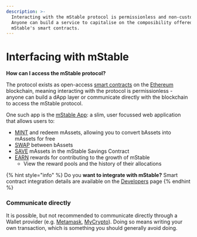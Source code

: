 ```yaml
---
description: >-
  Interacting with the mStable protocol is permissionless and non-custodial.
  Anyone can build a service to capitalise on the composibility offered through
  mStable's smart contracts.
---
```


# Interfacing with mStable

**How can I access the mStable protocol?**

The protocol exists as open-access [smart contracts](https://en.wikipedia.org/wiki/Smart_contract) on the [Ethereum](https://ethereum.org/) blockchain, meaning interacting with the protocol is permissionless - anyone can build a dApp layer or communicate directly with the blockchain to access the mStable protocol.

One such app is the [mStable App](https://docs.mstable.org/mstable-assets/interfacing-with-mstable/app): a slim, user focussed web application that allows users to:

* [MINT](https://docs.mstable.org/mstable-assets/massets/minting-and-redemption) and redeem mAssets, allowing you to convert bAssets into mAssets for free
* [SWAP](https://docs.mstable.org/mstable-assets/massets/swapping) between bAssets
* [SAVE](https://docs.mstable.org/mstable-assets/massets/native-interest-rate) mAssets in the mStable Savings Contract
* [EARN](https://docs.mstable.org/mstable-assets/functions) rewards for contributing to the growth of mStable
  * View the reward pools and the history of their allocations

{% hint style="info" %}
Do you **want to integrate with mStable?** Smart contract integration details are available on the [Developers](../developers/integrating-mstable/developers.md) page
{% endhint %}

### Communicate directly

It is possible, but not recommended to communicate directly through a Wallet provider \(e.g. [Metamask](https://metamask.io/), [MyCrypto](https://mycrypto.com)\). Doing so means writing your own transaction, which is something you should generally avoid doing.

